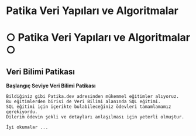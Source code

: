 # Patika Veri Yapıları ve Algoritmalar
# ○ Patika Veri Yapıları ve Algoritmalar ○

## Veri Bilimi Patikası


**Başlangıç Seviye Veri Bilimi Patikası**
```
Bildiğiniz gibi Patika.dev adresinden mükemmel eğitimler alıyoruz.
Bu eğitimlerden birisi de Veri Bilimi alanında SQL eğitimi.
SQL eğitimi için içerikte bulabileceğiniz ödevleri tamamlamamız gerekiyordu.
Dilerim ödevin şekli ve detayları anlaşılması için yeterli olmuştur.

İyi okumalar ...
```

